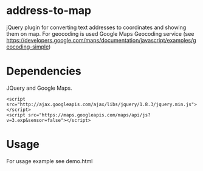 address-to-map
==============

jQuery plugin for converting text addresses to coordinates and showing them on map. For geocoding is used Google Maps Geocoding service (see https://developers.google.com/maps/documentation/javascript/examples/geocoding-simple) 

Dependencies
==============

JQuery and Google Maps. 
```
<script src="http://ajax.googleapis.com/ajax/libs/jquery/1.8.3/jquery.min.js"></script>
<script src="https://maps.googleapis.com/maps/api/js?v=3.exp&sensor=false"></script>
```
Usage
==============
For usage example see demo.html
